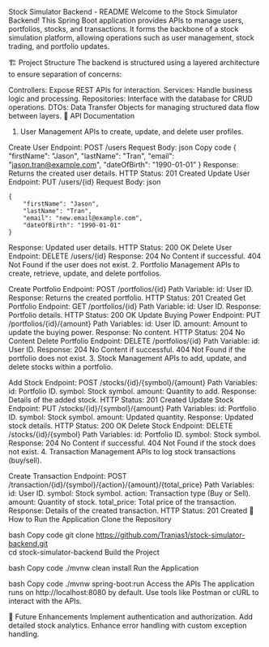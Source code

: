 Stock Simulator Backend - README
Welcome to the Stock Simulator Backend! This Spring Boot application provides APIs to manage users, portfolios, stocks, and transactions. It forms the backbone of a stock simulation platform, allowing operations such as user management, stock trading, and portfolio updates.

🏗️ Project Structure
The backend is structured using a layered architecture to ensure separation of concerns:

Controllers: Expose REST APIs for interaction.
Services: Handle business logic and processing.
Repositories: Interface with the database for CRUD operations.
DTOs: Data Transfer Objects for managing structured data flow between layers.
📖 API Documentation
1. User Management
APIs to create, update, and delete user profiles.

Create User
Endpoint: POST /users
Request Body:
json
Copy code
{
    "firstName": "Jason",
    "lastName": "Tran",
    "email": "jason.tran@example.com",
    "dateOfBirth": "1990-01-01"
}
Response: Returns the created user details.
HTTP Status: 201 Created
Update User
Endpoint: PUT /users/{id}
Request Body:
json
```
{
    "firstName": "Jason",
    "lastName": "Tran",
    "email": "new.email@example.com",
    "dateOfBirth": "1990-01-01"
}
```
Response: Updated user details.
HTTP Status: 200 OK
Delete User
Endpoint: DELETE /users/{id}
Response:
204 No Content if successful.
404 Not Found if the user does not exist.
2. Portfolio Management
APIs to create, retrieve, update, and delete portfolios.

Create Portfolio
Endpoint: POST /portfolios/{id}
Path Variable:
id: User ID.
Response: Returns the created portfolio.
HTTP Status: 201 Created
Get Portfolio
Endpoint: GET /portfolios/{id}
Path Variable:
id: User ID.
Response: Portfolio details.
HTTP Status: 200 OK
Update Buying Power
Endpoint: PUT /portfolios/{id}/{amount}
Path Variables:
id: User ID.
amount: Amount to update the buying power.
Response: No content.
HTTP Status: 204 No Content
Delete Portfolio
Endpoint: DELETE /portfolios/{id}
Path Variable:
id: User ID.
Response:
204 No Content if successful.
404 Not Found if the portfolio does not exist.
3. Stock Management
APIs to add, update, and delete stocks within a portfolio.

Add Stock
Endpoint: POST /stocks/{id}/{symbol}/{amount}
Path Variables:
id: Portfolio ID.
symbol: Stock symbol.
amount: Quantity to add.
Response: Details of the added stock.
HTTP Status: 201 Created
Update Stock
Endpoint: PUT /stocks/{id}/{symbol}/{amount}
Path Variables:
id: Portfolio ID.
symbol: Stock symbol.
amount: Updated quantity.
Response: Updated stock details.
HTTP Status: 200 OK
Delete Stock
Endpoint: DELETE /stocks/{id}/{symbol}
Path Variables:
id: Portfolio ID.
symbol: Stock symbol.
Response:
204 No Content if successful.
404 Not Found if the stock does not exist.
4. Transaction Management
APIs to log stock transactions (buy/sell).

Create Transaction
Endpoint: POST /transaction/{id}/{symbol}/{action}/{amount}/{total_price}
Path Variables:
id: User ID.
symbol: Stock symbol.
action: Transaction type (Buy or Sell).
amount: Quantity of stock.
total_price: Total price of the transaction.
Response: Details of the created transaction.
HTTP Status: 201 Created
🚀 How to Run the Application
Clone the Repository

bash
Copy code
git clone https://github.com/Tranjas1/stock-simulator-backend.git  
cd stock-simulator-backend
Build the Project

bash
Copy code
./mvnw clean install
Run the Application

bash
Copy code
./mvnw spring-boot:run
Access the APIs
The application runs on http://localhost:8080 by default. Use tools like Postman or cURL to interact with the APIs.

🌟 Future Enhancements
Implement authentication and authorization.
Add detailed stock analytics.
Enhance error handling with custom exception handling.